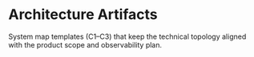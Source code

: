 # Architecture Artifacts

System map templates (C1–C3) that keep the technical topology aligned with the product scope and observability plan.
